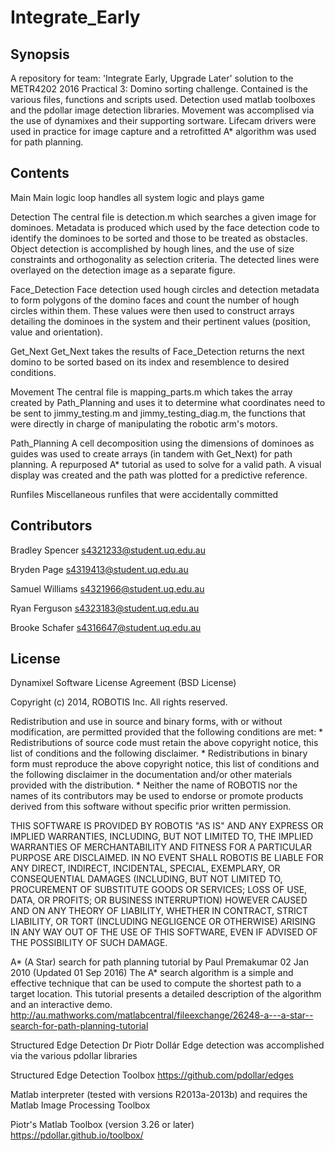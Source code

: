 # Integrate_Early
## Synopsis

A repository for team: 'Integrate Early, Upgrade Later' solution to the METR4202 2016 Practical 3: Domino sorting challenge. Contained is the various files, functions and scripts used. Detection used matlab toolboxes and the pdollar image detection libraries. Movement was accomplised via the use of dynamixes and their supporting sortware. Lifecam drivers were used in practice for image capture and a retrofitted A* algorithm was used for path planning.


## Contents
Main
Main logic loop handles all system logic and plays game

Detection
The central file is detection.m which searches a given image for dominoes. Metadata is produced which used by the face detection code to identify the dominoes to be sorted and those to be treated as obstacles. Object detection is accomplished by hough lines, and the use of size constraints and orthogonality as selection criteria. The detected lines were overlayed on the detection image as a separate figure.

Face_Detection
Face detection used hough circles and detection metadata to form polygons of the domino faces and count the number of hough circles within them. These values were then used to construct arrays detailing the dominoes in the system and their pertinent values (position, value and orientation).

Get_Next
Get_Next takes the results of Face_Detection returns the next domino to be sorted based on its index and resemblence to desired conditions.

Movement
The central file is mapping_parts.m which takes the array created by Path_Planning and uses it to determine what coordinates need to be sent to jimmy_testing.m and jimmy_testing_diag.m, the functions that were directly in charge of manipulating the robotic arm's motors. 

Path_Planning
A cell decomposition using the dimensions of dominoes as guides was used to create arrays (in tandem with Get_Next) for path planning. A repurposed A* tutorial as used to solve for a valid path. A visual display was created and the path was plotted for a predictive reference.

Runfiles
Miscellaneous runfiles that were accidentally committed

## Contributors
Bradley Spencer  s4321233@student.uq.edu.au

Bryden Page  s4319413@student.uq.edu.au

Samuel Williams  s4321966@student.uq.edu.au

Ryan Ferguson  s4323183@student.uq.edu.au

Brooke Schafer  s4316647@student.uq.edu.au


## License

Dynamixel
Software License Agreement (BSD License)

Copyright (c) 2014, ROBOTIS Inc.
All rights reserved.

Redistribution and use in source and binary forms, with or without
modification, are permitted provided that the following conditions are met:
    * Redistributions of source code must retain the above copyright
      notice, this list of conditions and the following disclaimer.
    * Redistributions in binary form must reproduce the above copyright
      notice, this list of conditions and the following disclaimer in the
      documentation and/or other materials provided with the distribution.
    * Neither the name of ROBOTIS nor the names of its contributors may be
      used to endorse or promote products derived from this software
      without specific prior written permission.

THIS SOFTWARE IS PROVIDED BY ROBOTIS "AS IS" AND ANY EXPRESS OR IMPLIED
WARRANTIES, INCLUDING, BUT NOT LIMITED TO, THE IMPLIED WARRANTIES OF
MERCHANTABILITY AND FITNESS FOR A PARTICULAR PURPOSE ARE DISCLAIMED.
IN NO EVENT SHALL ROBOTIS BE LIABLE FOR ANY DIRECT, INDIRECT, INCIDENTAL,
SPECIAL, EXEMPLARY, OR CONSEQUENTIAL DAMAGES (INCLUDING, BUT NOT LIMITED TO,
PROCUREMENT OF SUBSTITUTE GOODS OR SERVICES; LOSS OF USE, DATA, OR PROFITS;
OR BUSINESS INTERRUPTION) HOWEVER CAUSED AND ON ANY THEORY OF LIABILITY,
WHETHER IN CONTRACT, STRICT LIABILITY, OR TORT (INCLUDING NEGLIGENCE OR
OTHERWISE) ARISING IN ANY WAY OUT OF THE USE OF THIS SOFTWARE, EVEN IF
ADVISED OF THE POSSIBILITY OF SUCH DAMAGE.


A* (A Star) search for path planning tutorial
by Paul Premakumar
02 Jan 2010 (Updated 01 Sep 2016)
The A* search algorithm is a simple and effective technique that can be used to compute the shortest path to a target location. This tutorial presents a detailed description of the algorithm and an interactive demo.
http://au.mathworks.com/matlabcentral/fileexchange/26248-a---a-star--search-for-path-planning-tutorial


Structured Edge Detection
Dr Piotr Dollár
Edge detection was accomplished via the various pdollar libraries

Structured Edge Detection Toolbox
https://github.com/pdollar/edges

Matlab interpreter (tested with versions R2013a-2013b) and requires the Matlab Image Processing Toolbox

Piotr's Matlab Toolbox (version 3.26 or later)
https://pdollar.github.io/toolbox/

